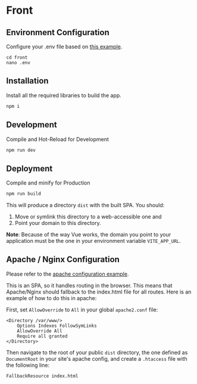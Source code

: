 
# Front
## Environment Configuration

Configure your .env file based on [this example](/front/.env.example).
```
cd front
nano .env
```

## Installation

Install all the required libraries to build the app.

```sh
npm i
```

## Development

Compile and Hot-Reload for Development

```sh
npm run dev
```

## Deployment

Compile and minify for Production

```sh
npm run build
```

This will produce a directory `dist` with the built SPA. You should:
1. Move or symlink this directory to a web-accessible one and
2. Point your domain to this directory. 

**Note**: Because of the way Vue works, the domain you point to your application must be the one in your environment variable `VITE_APP_URL`.
## Apache / Nginx Configuration

Please refer to the [apache configuration example](/front/apache.example.conf).


This is an SPA, so it handles routing in the browser. This means that Apache/Nginx should fallback to the index.html file for all routes. Here is an example of how to do this in apache:

First, set `AllowOverride` to `All` in your global `apache2.conf` file:
```
<Directory /var/www/>
    Options Indexes FollowSymLinks
    AllowOverride All
    Require all granted
</Directory>
```

Then navigate to the root of your public `dist` directory, the one defined as `DocumentRoot` in your site's apache config, and create a `.htaccess` file with the following line:
```
FallbackResource index.html
```
